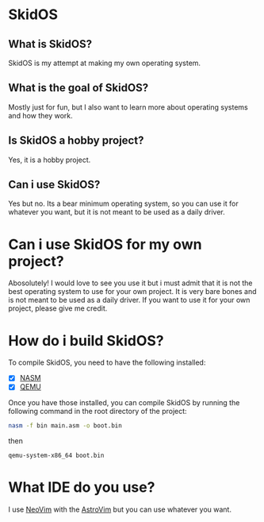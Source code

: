 # SkidOS

## What is SkidOS?

SkidOS is my attempt at making my own operating system.

## What is the goal of SkidOS?

Mostly just for fun, but I also want to learn more about operating systems and how they work.

## Is SkidOS a hobby project?

Yes, it is a hobby project.

## Can i use SkidOS?

Yes but no. Its a bear minimum operating system, so you can use it for whatever you want, but it is not meant to be used as a daily driver.

# Can i use SkidOS for my own project?

Abosolutely! I would love to see you use it but i must admit that it is not the best operating system to use for your own project. It is very bare bones and is not meant to be used as a daily driver. If you want to use it for your own project, please give me credit.

# How do i build SkidOS?

To compile SkidOS, you need to have the following installed:

- [x] [NASM](https://www.nasm.us/)
- [x] [QEMU](https://www.qemu.org/)

Once you have those installed, you can compile SkidOS by running the following command in the root directory of the project:

```bash
nasm -f bin main.asm -o boot.bin
```

then

```bash
qemu-system-x86_64 boot.bin
```

# What IDE do you use?

I use [NeoVim](https://neovim.io/) with the [AstroVim](https://astronvim.com/)
but you can use whatever you want.
